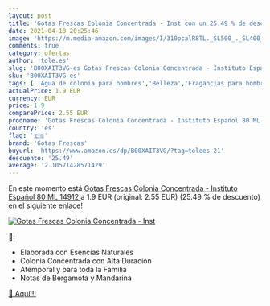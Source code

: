 ```yaml
---
layout: post
title: 'Gotas Frescas Colonia Concentrada - Inst con un 25.49 % de descuento'
date: 2021-04-18 20:25:46
image: 'https://m.media-amazon.com/images/I/310pcalR8TL._SL500_._SL400_.jpg'
comments: true
category: ofertas
author: 'tole.es'
slug: 'B00XAIT3VG-es Gotas Frescas Colonia Concentrada - Instituto Español 80...'
sku: 'B00XAIT3VG-es'
tags: [ 'Agua de colonia para hombres','Belleza','Fragancias para hombres','Perfumes y fragancias','español','gotas frescas','instituto', ]
actualPrice: 1.9 EUR
currency: EUR
price: 1.9
comparePrice: 2.55 EUR
prodname: 'Gotas Frescas Colonia Concentrada - Instituto Español 80 ML  14912 '
country: 'es'
flag: '🇪🇸'
brand: 'Gotas Frescas'
buyurl: 'https://www.amazon.es/dp/B00XAIT3VG/?tag=tolees-21'
descuento: '25.49'
average: '2.10571428571429'
---
```


En este momento está [Gotas Frescas Colonia Concentrada - Instituto Español 80 ML  14912 ](https://www.amazon.es/dp/B00XAIT3VG/?tag=tolees-21) a 1.9 EUR (original: 2.55 EUR) (25.49 %  de descuento) en el siguiente enlace!

[![Gotas Frescas Colonia Concentrada - Inst](https://m.media-amazon.com/images/I/310pcalR8TL._SL500_._SL400_.jpg)](https://www.amazon.es/dp/B00XAIT3VG/?tag=tolees-21)

🔎:

- Elaborada con Esencias Naturales
- Colonia Concentrada con Alta Duración
- Atemporal y para toda la Familia
- Notas de Bergamota y Mandarina

[🛒 Aquí!!!](https://www.amazon.es/dp/B00XAIT3VG/?tag=tolees-21)
